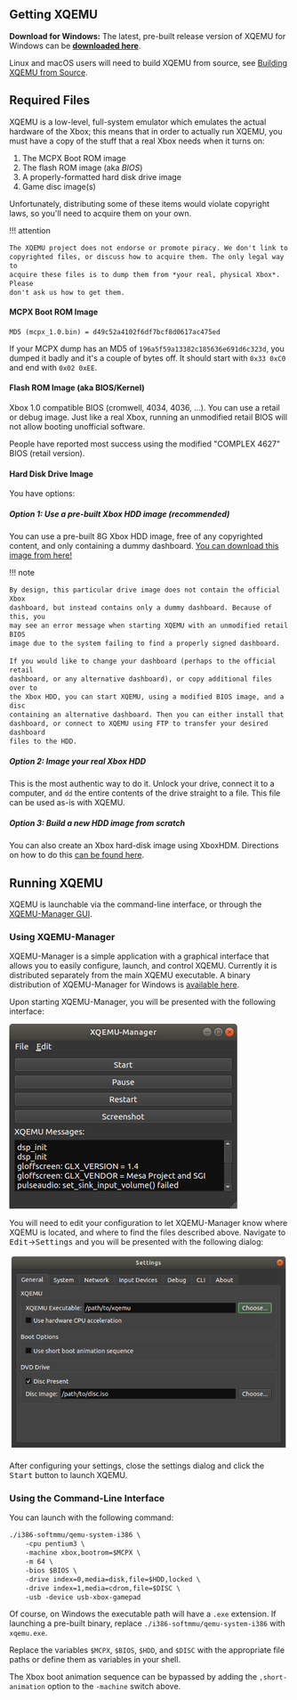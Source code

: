 Getting XQEMU
-------------
**Download for Windows:** The latest, pre-built release version of XQEMU for Windows can be [**downloaded here**](https://github.com/xqemu/xqemu/suites/373368695/artifacts/830137).

Linux and macOS users will need to build XQEMU from source, see [Building XQEMU from Source](developers/building.md).

Required Files
--------------
XQEMU is a low-level, full-system emulator which emulates the actual hardware of
the Xbox; this means that in order to actually run XQEMU, you must have a copy
of the stuff that a real Xbox needs when it turns on:

1. The MCPX Boot ROM image
2. The flash ROM image (aka *BIOS*)
3. A properly-formatted hard disk drive image
4. Game disc image(s)

Unfortunately, distributing some of these items would violate copyright laws, so
you'll need to acquire them on your own.

!!! attention

    The XQEMU project does not endorse or promote piracy. We don't link to
    copyrighted files, or discuss how to acquire them. The only legal way to
    acquire these files is to dump them from *your real, physical Xbox*. Please
    don't ask us how to get them.

#### MCPX Boot ROM Image

    MD5 (mcpx_1.0.bin) = d49c52a4102f6df7bcf8d0617ac475ed

If your MCPX dump has an MD5 of `196a5f59a13382c185636e691d6c323d`, you dumped
it badly and it's a couple of bytes off. It should start with `0x33 0xC0` and end
with `0x02 0xEE`.

#### Flash ROM Image (aka BIOS/Kernel)

Xbox 1.0 compatible BIOS (cromwell, 4034, 4036, ...). You can use a retail
or debug image. Just like a real Xbox, running an unmodified retail BIOS will
not allow booting unofficial software.

People have reported most success using the modified "COMPLEX 4627" BIOS (retail version).

#### Hard Disk Drive Image

You have options:

##### Option 1: Use a pre-built Xbox HDD image (recommended)

You can use a pre-built 8G Xbox HDD image, free of any copyrighted content, and
only containing a dummy dashboard. [You can download this image from
here!](https://github.com/xqemu/xqemu-hdd-image/releases)

!!! note

    By design, this particular drive image does not contain the official Xbox
    dashboard, but instead contains only a dummy dashboard. Because of this, you
    may see an error message when starting XQEMU with an unmodified retail BIOS
    image due to the system failing to find a properly signed dashboard.

    If you would like to change your dashboard (perhaps to the official retail
    dashboard, or any alternative dashboard), or copy additional files over to
    the Xbox HDD, you can start XQEMU, using a modified BIOS image, and a disc
    containing an alternative dashboard. Then you can either install that
    dashboard, or connect to XQEMU using FTP to transfer your desired dashboard
    files to the HDD.

##### Option 2: Image your real Xbox HDD

This is the most authentic way to do it. Unlock your drive, connect it to a
computer, and `dd` the entire contents of the drive straight to a file. This
file can be used as-is with XQEMU.

##### Option 3: Build a new HDD image from scratch

You can also create an Xbox hard-disk image using XboxHDM. Directions on how
to do this [can be found here](https://github.com/xqemu/xqemu-hdd-image).

Running XQEMU
-------------

XQEMU is launchable via the command-line interface, or through the [XQEMU-Manager
GUI](https://github.com/xqemu/xqemu-manager).

### Using XQEMU-Manager

XQEMU-Manager is a simple application with a graphical interface that allows you
to easily configure, launch, and control XQEMU. Currently it is distributed separately
from the main XQEMU executable. A binary distribution of XQEMU-Manager for Windows
is [available here](https://ci.appveyor.com/api/projects/xqemu-bot/xqemu-manager/artifacts/xqemu-manager.zip?branch=master&pr=false).

Upon starting XQEMU-Manager, you will be presented with the following interface:

![XQEMU-Manager Main Window](xqemu-manager-main.png)

You will need to edit your configuration to let XQEMU-Manager know where XQEMU
is located, and where to find the files described above. Navigate to
<kbd>Edit</kbd>&rarr;<kbd>Settings</kbd> and you will be presented with the
following dialog:

![XQEMU-Manager Settings Window](xqemu-manager-settings.png)

After configuring your settings, close the settings dialog and click the
<kbd>Start</kbd> button to launch XQEMU.

### Using the Command-Line Interface

You can launch with the following command:

    ./i386-softmmu/qemu-system-i386 \
        -cpu pentium3 \
        -machine xbox,bootrom=$MCPX \
        -m 64 \
        -bios $BIOS \
        -drive index=0,media=disk,file=$HDD,locked \
        -drive index=1,media=cdrom,file=$DISC \
        -usb -device usb-xbox-gamepad

Of course, on Windows the executable path will have a `.exe` extension. If launching
a pre-built binary, replace `./i386-softmmu/qemu-system-i386` with
`xqemu.exe`.

Replace the variables `$MCPX`, `$BIOS`, `$HDD`, and `$DISC` with the appropriate
file paths or define them as variables in your shell.

The Xbox boot animation sequence can be bypassed by adding the
`,short-animation` option to the `-machine` switch above.
